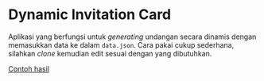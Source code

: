 # Dynamic Invitation Card

Aplikasi yang berfungsi untuk *generating* undangan secara dinamis dengan memasukkan data ke dalam `data.json`.
Cara pakai cukup sederhana, silahkan *clone* kemudian edit sesuai dengan yang dibutuhkan.

[Contoh hasil](https://andrarstn.github.io/dynamic-invitation-card/)
